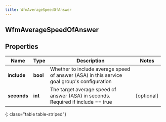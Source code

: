 ```yaml
---
title: WfmAverageSpeedOfAnswer
---
```

## WfmAverageSpeedOfAnswer

## Properties

|Name | Type | Description | Notes|
|------------ | ------------- | ------------- | -------------|
| **include** | **bool** | Whether to include average speed of answer (ASA) in this service goal group&#39;s configuration | |
| **seconds** | **int** | The target average speed of answer (ASA) in seconds. Required if include == true | [optional] |
{: class="table table-striped"}


